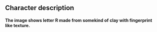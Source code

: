 ## Character description
#### The image shows letter R made from somekind of clay with fingerprint like texture.
